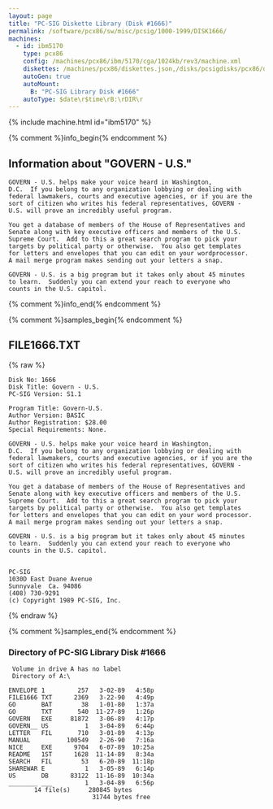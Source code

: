 ```yaml
---
layout: page
title: "PC-SIG Diskette Library (Disk #1666)"
permalink: /software/pcx86/sw/misc/pcsig/1000-1999/DISK1666/
machines:
  - id: ibm5170
    type: pcx86
    config: /machines/pcx86/ibm/5170/cga/1024kb/rev3/machine.xml
    diskettes: /machines/pcx86/diskettes.json,/disks/pcsigdisks/pcx86/diskettes.json
    autoGen: true
    autoMount:
      B: "PC-SIG Library Disk #1666"
    autoType: $date\r$time\rB:\rDIR\r
---
```


{% include machine.html id="ibm5170" %}

{% comment %}info_begin{% endcomment %}

## Information about "GOVERN - U.S."

    GOVERN - U.S. helps make your voice heard in Washington,
    D.C.  If you belong to any organization lobbying or dealing with
    federal lawmakers, courts and executive agencies, or if you are the
    sort of citizen who writes his federal representatives, GOVERN -
    U.S. will prove an incredibly useful program.
    
    You get a database of members of the House of Representatives and
    Senate along with key executive officers and members of the U.S.
    Supreme Court.  Add to this a great search program to pick your
    targets by political party or otherwise.  You also get templates
    for letters and envelopes that you can edit on your wordprocessor.
    A mail merge program makes sending out your letters a snap.
    
    GOVERN - U.S. is a big program but it takes only about 45 minutes
    to learn.  Suddenly you can extend your reach to everyone who
    counts in the U.S. capitol.
{% comment %}info_end{% endcomment %}

{% comment %}samples_begin{% endcomment %}

## FILE1666.TXT

{% raw %}
```
Disk No: 1666                                                           
Disk Title: Govern - U.S.                                               
PC-SIG Version: S1.1                                                    
                                                                        
Program Title: Govern-U.S.                                              
Author Version: BASIC                                                   
Author Registration: $28.00                                             
Special Requirements: None.                                             
                                                                        
GOVERN - U.S. helps make your voice heard in Washington,                
D.C.  If you belong to any organization lobbying or dealing with        
federal lawmakers, courts and executive agencies, or if you are the     
sort of citizen who writes his federal representatives, GOVERN -        
U.S. will prove an incredibly useful program.                           
                                                                        
You get a database of members of the House of Representatives and       
Senate along with key executive officers and members of the U.S.        
Supreme Court.  Add to this a great search program to pick your         
targets by political party or otherwise.  You also get templates        
for letters and envelopes that you can edit on your word processor.     
A mail merge program makes sending out your letters a snap.             
                                                                        
GOVERN - U.S. is a big program but it takes only about 45 minutes       
to learn.  Suddenly you can extend your reach to everyone who           
counts in the U.S. capitol.                                             
                                                                        
                                                                        
PC-SIG                                                                  
1030D East Duane Avenue                                                 
Sunnyvale  Ca. 94086                                                    
(408) 730-9291                                                          
(c) Copyright 1989 PC-SIG, Inc.                                         
```
{% endraw %}

{% comment %}samples_end{% endcomment %}

### Directory of PC-SIG Library Disk #1666

     Volume in drive A has no label
     Directory of A:\

    ENVELOPE 1         257   3-02-89   4:58p
    FILE1666 TXT      2369   3-22-90   4:49p
    GO       BAT        38   1-01-80   1:37a
    GO       TXT       540  11-27-89   1:26p
    GOVERN   EXE     81872   3-06-89   4:17p
    GOVERN__ US          1   3-04-89   6:44p
    LETTER   FIL       710   3-01-89   4:13p
    MANUAL          100549   2-26-90   7:16a
    NICE     EXE      9704   6-07-89  10:25a
    README   1ST      1628  11-14-89   8:34a
    SEARCH   FIL        53   6-20-89  11:18p
    SHAREWAR E           1   3-05-89   6:14p
    US       DB      83122  11-16-89  10:34a
    ________ ___         1   3-04-89   6:56p
           14 file(s)     280845 bytes
                           31744 bytes free
